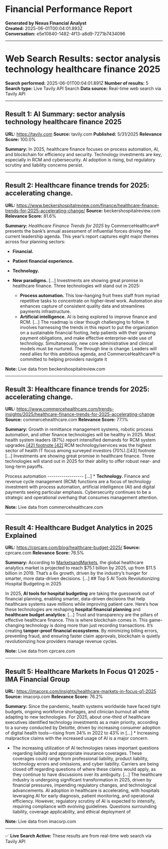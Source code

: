 # Financial Performance Report

**Generated by Nexus Financial Analyst**  
**Created:** 2025-06-01T00:04:01.893Z  
**Conversation:** e5e10840-1482-4f13-a8d9-7271b7434096

---

# Web Search Results: sector analysis technology healthcare finance 2025

**Search performed:** 2025-06-01T00:04:01.891Z
**Number of results:** 5
**Search type:** Live Tavily API Search
**Data source:** Real-time web search via Tavily API

---

## Result 1: AI Summary: sector analysis technology healthcare finance 2025

**URL:** https://tavily.com
**Source:** tavily.com
**Published:** 5/31/2025
**Relevance Score:** 100.0%

**Summary:** In 2025, healthcare finance focuses on process automation, AI, and blockchain for efficiency and security. Technology investments are key, especially in RCM and cybersecurity. AI adoption is rising, but regulatory scrutiny and liability concerns persist.


---

## Result 2: Healthcare finance trends for 2025: accelerating change.

**URL:** https://www.beckershospitalreview.com/finance/healthcare-finance-trends-for-2025-accelerating-change/
**Source:** beckershospitalreview.com
**Relevance Score:** 81.6%

**Summary:** _Healthcare Finance Trends for 2025_ by CommerceHealthcare® presents the bank’s annual assessment of influential forces driving the current leadership agenda. This year’s report captures eight major themes across four planning sectors:

*   **Financial.**
*   **Patient financial experience.**
*   **Technology.**
*   **New paradigms.** [...] Investments are showing great promise in healthcare finance. Three technologies will stand out in 2025:
    
    *   **Process automation.** This low-hanging fruit frees staff from myriad repetitive tasks to concentrate on higher-level work. Automation also enhances capture of consistent quality data and streamlines payments infrastructure.
    *   **Artificial intelligence.** AI is being explored to improve finance and RCM. [...] The roadmap is clear though challenging to follow. It involves harnessing the trends in this report to put the organization on a sustainable financial footing, help patients with their growing payment obligations, and make effective enterprise-wide use of technology. Simultaneously, new core administrative and clinical models must be nurtured. The through line is change. Leaders will need allies for this ambitious agenda, and CommerceHealthcare® is committed to helping providers navigate it

**Note:** Live data from beckershospitalreview.com

---

## Result 3: Healthcare finance trends for 2025: accelerating change.

**URL:** https://www.commercehealthcare.com/trends-insights/2025/healthcare-finance-trends-for-2025-accelerating-change
**Source:** commercehealthcare.com
**Relevance Score:** 77.1%

**Summary:** Growth in remittance management systems, robotic process automation, and other finance technologies will be healthy in 2025. Most health system leaders (87%) report intensified demands for RCM system upgrades.[[42] footnote [42]](https://www.commercehealthcare.com/trends-insights/2025/healthcare-finance-trends-for-2025-accelerating-change#_ftn42) RCM technology/services was the highest sector of health IT focus among surveyed investors (70%).[[43] footnote [...] Investments are showing great promise in healthcare finance. Three technologies will stand out in 2025 for their ability to offer robust near- and long-term payoffs.

Process automation
------------------ [...] *   **Technology.** Finance and revenue cycle management (RCM) functions are a focus of technology investment with process automation, artificial intelligence (AI) and digital payments seeing particular emphasis. Cybersecurity continues to be a strategic and operational overhang that consumes management attention.

**Note:** Live data from commercehealthcare.com

---

## Result 4: Healthcare Budget Analytics in 2025 Explained

**URL:** https://cprcare.com/blog/healthcare-budget-2025/
**Source:** cprcare.com
**Relevance Score:** 76.5%

**Summary:** According to [MarketsandMarkets](https://www.marketsandmarkets.com/Market-Reports/healthcare-data-analytics-market-905.html), the global healthcare analytics market is projected to reach $75.1 billion by 2025, up from $11.5 billion in 2019. That’s a 6x growth, driven by the industry’s hunger for smarter, more data-driven decisions. [...] ## Top 5 AI Tools Revolutionizing Hospital Budgeting in 2025

In 2025, **AI tools for hospital budgeting** are taking the guesswork out of financial planning, enabling smarter, data-driven decisions that help healthcare systems save millions while improving patient care. Here’s how these technologies are reshaping **hospital financial planning** and **healthcare budget analytics**: [...] Trust and transparency are the pillars of effective healthcare finance. This is where blockchain comes in. This game-changing  technology  is doing more than just recording transactions. It’s creating **tamper-proof financial ecosystems**. By minimizing billing errors, preventing fraud, and ensuring faster claim approvals, blockchain is quietly revolutionizing how providers manage revenue cycles.

**Note:** Live data from cprcare.com

---

## Result 5: Healthcare Markets In Focus Q1 2025 - IMA Financial Group

**URL:** https://imacorp.com/insights/healthcare-markets-in-focus-q1-2025
**Source:** imacorp.com
**Relevance Score:** 76.2%

**Summary:** Since the pandemic, health systems worldwide have faced tight budgets, ongoing workforce shortages, and clinician burnout all while adapting to new technologies. For 2025, about one-third of healthcare executives identified technology investments as a main priority, according to a survey conducted by Deloitte, driven by increasing consumer adoption of digital health tools—rising from 34% in 2022 to 43% in [...] *   Increasing malpractice claims with the increased usage of AI is a major concern.
*   The increasing utilization of AI technologies raises important questions regarding liability and appropriate insurance coverages. These coverages could range from professional liability, product liability, technology errors and omissions, and cyber liability. Carriers are being closed off regarding questions of where these claims would apply, as they continue to have discussions over its ambiguity. [...] The healthcare industry is undergoing significant transformation in 2025, driven by financial pressures, impending regulatory changes, and technological advancements. AI adoption in healthcare is accelerating, with hospitals leveraging AI for early diagnosis, patient monitoring, and operational efficiency. However, regulatory scrutiny of AI is expected to intensify, requiring compliance with evolving guidelines. Questions surrounding liability, coverage applicability, and ethical deployment of

**Note:** Live data from imacorp.com

---


✅ **Live Search Active:** These results are from real-time web search via Tavily API
